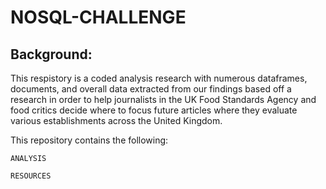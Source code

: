 # NOSQL-CHALLENGE

## Background:
This respistory is a coded analysis research with numerous dataframes, documents, and overall data extracted from our findings based off a research in order to help journalists in the UK Food Standards Agency and food critics decide where to focus future articles where they evaluate various establishments across the United Kingdom.

This repository contains the following:

    ANALYSIS

    RESOURCES
